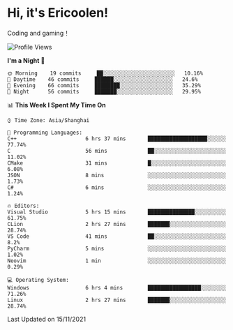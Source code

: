 # Hi, it's Ericoolen!
Coding and gaming！

<!--START_SECTION:waka-->
![Profile Views](http://img.shields.io/badge/Profile%20Views-0-blue)

**I'm a Night 🦉** 

```text
🌞 Morning    19 commits     ██░░░░░░░░░░░░░░░░░░░░░░░   10.16% 
🌆 Daytime    46 commits     ██████░░░░░░░░░░░░░░░░░░░   24.6% 
🌃 Evening    66 commits     ████████░░░░░░░░░░░░░░░░░   35.29% 
🌙 Night      56 commits     ███████░░░░░░░░░░░░░░░░░░   29.95%

```


📊 **This Week I Spent My Time On** 

```text
⌚︎ Time Zone: Asia/Shanghai

💬 Programming Languages: 
C++                      6 hrs 37 mins       ███████████████████░░░░░░   77.74% 
C                        56 mins             ██░░░░░░░░░░░░░░░░░░░░░░░   11.02% 
CMake                    31 mins             █░░░░░░░░░░░░░░░░░░░░░░░░   6.08% 
JSON                     8 mins              ░░░░░░░░░░░░░░░░░░░░░░░░░   1.73% 
C#                       6 mins              ░░░░░░░░░░░░░░░░░░░░░░░░░   1.24%

🔥 Editors: 
Visual Studio            5 hrs 15 mins       ███████████████░░░░░░░░░░   61.75% 
CLion                    2 hrs 27 mins       ███████░░░░░░░░░░░░░░░░░░   28.74% 
VS Code                  41 mins             ██░░░░░░░░░░░░░░░░░░░░░░░   8.2% 
PyCharm                  5 mins              ░░░░░░░░░░░░░░░░░░░░░░░░░   1.02% 
Neovim                   1 min               ░░░░░░░░░░░░░░░░░░░░░░░░░   0.29%

💻 Operating System: 
Windows                  6 hrs 4 mins        █████████████████░░░░░░░░   71.26% 
Linux                    2 hrs 27 mins       ███████░░░░░░░░░░░░░░░░░░   28.74%

```


 Last Updated on 15/11/2021
<!--END_SECTION:waka-->

